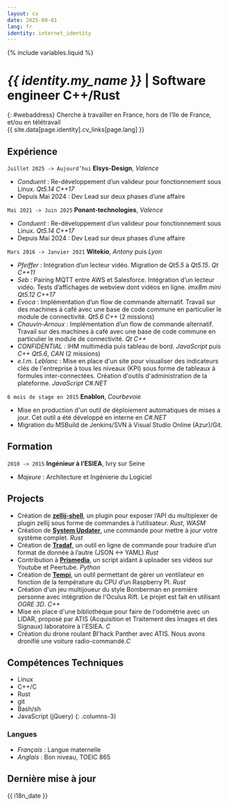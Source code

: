 ```yaml
---
layout: cv
date: 2025-09-01
lang: fr
identity: internet_identity
---
```

{% include variables.liquid %}
# _{{ identity.my_name }}_ | Software engineer C++/Rust

{: #webaddress}
Cherche à travailler en France, hors de l’île de France, et/ou en télétravail<br />
{{ site.data[page.identity].cv_links[page.lang] }}

## Expérience

`Juillet 2025 -> Aujourd’hui`
**Elsys-Design**, _Valence_
* _Conduent_ : Re-développement d’un valideur pour fonctionnement sous Linux. _Qt5.14_ _C++17_
 * Depuis Mai 2024 : Dev Lead sur deux phases d’une affaire

`Mai 2021 -> Juin 2025`
**Ponant-technologies**, _Valence_
* _Conduent_ : Re-développement d’un valideur pour fonctionnement sous Linux. _Qt5.14_ _C++17_
 * Depuis Mai 2024 : Dev Lead sur deux phases d’une affaire

`Mars 2016 -> Janvier 2021`
**Witekio**, _Antony_ puis _Lyon_
* _Pfeiffer_ : Intégration d’un lecteur vidéo. Migration de _Qt5.5_ à _Qt5.15_. _Qt_ _C++11_
* _Seb_ : Pairing MQTT entre AWS et Salesforce. Intégration d’un lecteur vidéo. Tests d’affichages de webview dont vidéos en ligne. _imx8m mini_ _Qt5.12_ _C++17_
* _Evoca_ : Implémentation d’un flow de commande alternatif. Travail sur des machines à café avec une base de code commune en particulier le module de connectivité. _Qt5.6_ _C++_ (2 missions)
* _Chauvin-Arnoux_ : Implémentation d’un flow de commande alternatif. Travail sur des machines à café avec une base de code commune en particulier le module de connectivité. _Qt_ _C++_
* _CONFIDENTIAL_ : IHM multimédia puis tableau de bord. _JavaScript_ puis _C++_ _Qt5.6_, _CAN_ (2 missions)
* _e.l.m. Leblanc_ : Mise en place d'un site pour visualiser des indicateurs clés de l'entreprise à tous les niveaux (KPI) sous forme de tableaux à formules inter-connectées. Création d'outils d'administration de la plateforme. _JavaScript_ _C#.NET_

`6 mois de stage en 2015`
**Enablon**, _Courbevoie_
* Mise en production d'un outil de déploiement automatiques de mises a jour. Cet outil a été développé en interne en _C#.NET_
* Migration du MSBuild de Jenkins/SVN à Visual Studio Online (Azur)/Git.

## Formation

`2010 -> 2015`
**Ingénieur à l’ESIEA**, Ivry sur Seine
* _Majeure_ : Architecture et Ingénierie du Logiciel

## Projects

* Création de [**zellij-shell**](https://github.com/Zykino/zellij-shell), un plugin pour exposer l’API du multiplexer de plugin zellij sous forme de commandes à l’utilisateur. _Rust_, _WASM_
* Création de [**System Updater**](https://framagit.org/Zykino/system-updater/), une commande pour mettre à jour votre système complet. _Rust_
* Création de [**Tradaf**](https://framagit.org/Zykino/Tradaf/), un outil en ligne de commande pour traduire d’un format de donnée à l’autre (JSON <-> YAML) _Rust_
* Contribution à [**Prismedia**](https://git.lecygnenoir.info/LecygneNoir/prismedia/), un script aidant à uploader ses vidéos sur Youtube et Peertube. _Python_
* Création de [**Tempi**](https://zykino.net/gitea/zykino/Tempi), un outil permettant de gérer un ventilateur en fonction de la température du CPU d’un Raspberry PI. _Rust_
* Création d'un jeu multijoueur du style Bomberman en première personne avec intégration de l'Oculus Rift. Le projet est fait en utilisant _OGRE 3D_. _C++_
* Mise en place d'une bibliothèque pour faire de l'odométrie avec un LIDAR, proposé par ATIS (Acquisition et Traitement des Images et des Signaux) laboratoire à l'ESIEA. _C_
* Création du drone roulant Bl'hack Panther avec ATIS. Nous avons dronifié une voiture radio-commandé._C_

## Compétences Techniques

* Linux
* C++/C
* Rust
* git
* Bash/sh
* JavaScript (jQuery)
{: .columns-3}

### Langues

* _Français_ : Langue maternelle
* _Anglais_ : Bon niveau, TOEIC 865

## Dernière mise à jour

{{ i18n_date }}
